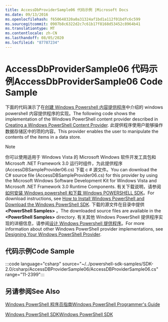 ```yaml
---
title: AccessDbProviderSample06 代码示例 |Microsoft Docs
ms.date: 09/13/2016
ms.openlocfilehash: f650648320a0a31324af1bd1a112f01bdfc6c599
ms.sourcegitcommit: 0907b8c6322d2c7c61b17f8168d53452c8964b41
ms.translationtype: MT
ms.contentlocale: zh-CN
ms.lasthandoff: 08/05/2020
ms.locfileid: "87787234"
---
```

# <a name="accessdbprovidersample06-code-sample"></a><span data-ttu-id="a0991-102">AccessDbProviderSample06 代码示例</span><span class="sxs-lookup"><span data-stu-id="a0991-102">AccessDbProviderSample06 Code Sample</span></span>

<span data-ttu-id="a0991-103">下面的代码演示了在[创建 Windows Powershell 内容提供程序](./creating-a-windows-powershell-content-provider.md)中介绍的 windows powershell 内容提供程序的实现。</span><span class="sxs-lookup"><span data-stu-id="a0991-103">The following code shows the implementation of the Windows PowerShell content provider described in [Creating a Windows PowerShell Content Provider](./creating-a-windows-powershell-content-provider.md).</span></span>
<span data-ttu-id="a0991-104">此提供程序使用户能够操作数据存储区中的项的内容。</span><span class="sxs-lookup"><span data-stu-id="a0991-104">This provider enables the user to manipulate the contents of the items in a data store.</span></span>

> [!NOTE]
> <span data-ttu-id="a0991-105">你可以使用适用于 Windows Vista 的 Microsoft Windows 软件开发工具包和 Microsoft .NET Framework 3.0 运行时组件，为此提供程序 (AccessDBSampleProvider06.cs) 下载 c # 源文件。</span><span class="sxs-lookup"><span data-stu-id="a0991-105">You can download the C# source file (AccessDBSampleProvider06.cs) for this provider by using the Microsoft Windows Software Development Kit for Windows Vista and Microsoft .NET Framework 3.0 Runtime Components.</span></span> <span data-ttu-id="a0991-106">有关下载说明，请参阅[如何安装 Windows powershell 和下载 Windows POWERSHELL SDK](/powershell/scripting/developer/installing-the-windows-powershell-sdk)。</span><span class="sxs-lookup"><span data-stu-id="a0991-106">For download instructions, see [How to Install Windows PowerShell and Download the Windows PowerShell SDK](/powershell/scripting/developer/installing-the-windows-powershell-sdk).</span></span>
> <span data-ttu-id="a0991-107">下载的源文件在目录中提供 **\<PowerShell Samples>** 。</span><span class="sxs-lookup"><span data-stu-id="a0991-107">The downloaded source files are available in the **\<PowerShell Samples>** directory.</span></span> <span data-ttu-id="a0991-108">有关其他 Windows PowerShell 提供程序实现的详细信息，请参阅[设计 Windows Powershell 提供程序](./designing-your-windows-powershell-provider.md)。</span><span class="sxs-lookup"><span data-stu-id="a0991-108">For more information about other Windows PowerShell provider implementations, see [Designing Your Windows PowerShell Provider](./designing-your-windows-powershell-provider.md).</span></span>

## <a name="code-sample"></a><span data-ttu-id="a0991-109">代码示例</span><span class="sxs-lookup"><span data-stu-id="a0991-109">Code Sample</span></span>

:::code language="csharp" source="~/../powershell-sdk-samples/SDK-2.0/csharp/AccessDBProviderSample06/AccessDBProviderSample06.cs" range="11-2399":::

## <a name="see-also"></a><span data-ttu-id="a0991-110">另请参阅</span><span class="sxs-lookup"><span data-stu-id="a0991-110">See Also</span></span>

[<span data-ttu-id="a0991-111">Windows PowerShell 程序员指南</span><span class="sxs-lookup"><span data-stu-id="a0991-111">Windows PowerShell Programmer's Guide</span></span>](./windows-powershell-programmer-s-guide.md)

[<span data-ttu-id="a0991-112">Windows PowerShell SDK</span><span class="sxs-lookup"><span data-stu-id="a0991-112">Windows PowerShell SDK</span></span>](../windows-powershell-reference.md)
